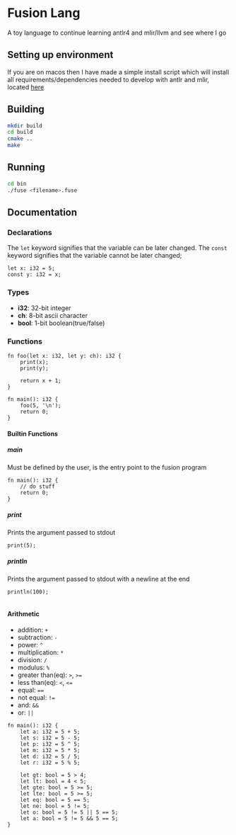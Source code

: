 # Fusion Lang
A toy language to continue learning antlr4 and mlir/llvm and see where I go

## Setting up environment
If you are on macos then I have made a simple install script which will install all requirements/dependencies needed to develop with antlr and mlir, located [here](https://github.com/jackparsonss/fusion/blob/main/scipts/setup_macos.bash)

## Building
```bash
mkdir build
cd build
cmake ..
make
```

## Running
```bash
cd bin
./fuse <filename>.fuse
```

## Documentation
### Declarations
The `let` keyword signifies that the variable can be later changed.
The `const` keyword signifies that the variable cannot be later changed;
```
let x: i32 = 5;
const y: i32 = x;
```

### Types
- **i32**: 32-bit integer
- **ch**: 8-bit ascii character
- **bool**: 1-bit boolean(true/false)

### Functions
```
fn foo(let x: i32, let y: ch): i32 {
    print(x);
    print(y);

    return x + 1;
}

fn main(): i32 {
    foo(5, '\n');
    return 0;
}
```

#### Builtin Functions
##### main
Must be defined by the user, is the entry point to the fusion program
```
fn main(): i32 {
    // do stuff
    return 0;
}
```

##### print
Prints the argument passed to stdout
```
print(5);
```

##### println
Prints the argument passed to stdout with a newline at the end
```
println(100);
```
```
```

#### Arithmetic
- addition: `+`
- subtraction: `-`
- power: `^`
- multiplication: `*`
- division: `/`
- modulus: `%`
- greater than(eq): `>`, `>=`
- less than(eq): `<`, `<=`
- equal: `==`
- not equal: `!=`
- and: `&&`
- or: `||`
```
fn main(): i32 {
    let a: i32 = 5 + 5;
    let s: i32 = 5 - 5;
    let p: i32 = 5 ^ 5;
    let m: i32 = 5 * 5;
    let d: i32 = 5 / 5;
    let r: i32 = 5 % 5;

    let gt: bool = 5 > 4;
    let lt: bool = 4 < 5;
    let gte: bool = 5 >= 5;
    let lte: bool = 5 >= 5;
    let eq: bool = 5 == 5;
    let ne: bool = 5 != 5;
    let o: bool = 5 != 5 || 5 == 5;
    let a: bool = 5 != 5 && 5 == 5;
}
```
```
```
